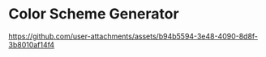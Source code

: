 # Color Scheme Generator

https://github.com/user-attachments/assets/b94b5594-3e48-4090-8d8f-3b8010af14f4

